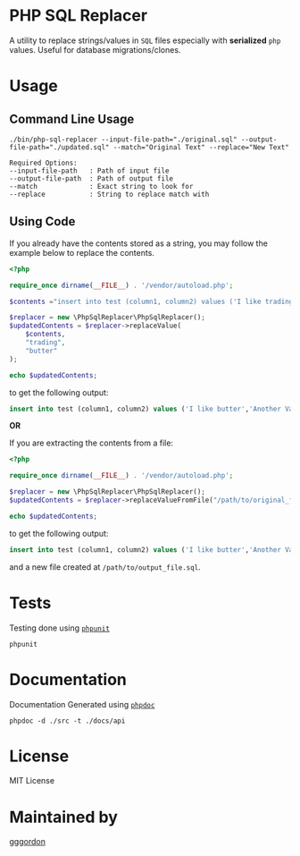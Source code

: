 
# PHP SQL Replacer

A utility to replace strings/values in `SQL`  files especially with **serialized** `php` values. Useful for database migrations/clones. 

# Usage

## Command Line Usage

```
./bin/php-sql-replacer --input-file-path="./original.sql" --output-file-path="./updated.sql" --match="Original Text" --replace="New Text"

Required Options:
--input-file-path   : Path of input file
--output-file-path  : Path of output file
--match             : Exact string to look for
--replace           : String to replace match with

```

## Using Code

If you already have the contents stored as a string, you may follow the example below to replace the contents.
```php
<?php

require_once dirname(__FILE__) . '/vendor/autoload.php';

$contents ="insert into test (column1, column2) values ('I like trading','Another Value')";

$replacer = new \PhpSqlReplacer\PhpSqlReplacer();
$updatedContents = $replacer->replaceValue(
    $contents, 
    "trading", 
    "butter"
);

echo $updatedContents;
```
to get the following output:
```sql
insert into test (column1, column2) values ('I like butter','Another Value')
```

**OR**

If you are extracting the contents from a file:

```php
<?php

require_once dirname(__FILE__) . '/vendor/autoload.php';

$replacer = new \PhpSqlReplacer\PhpSqlReplacer();
$updatedContents = $replacer->replaceValueFromFile("/path/to/original_file.sql", "trading", "butter", "/path/to/output_file.sql");

echo $updatedContents;
```
to get the following output:
```sql
insert into test (column1, column2) values ('I like butter','Another Value')
```
and a new file created at `/path/to/output_file.sql`.

# Tests

Testing done using [`phpunit`](https://phpunit.de/)

```
phpunit
```

# Documentation

Documentation Generated using [`phpdoc`](https://www.phpdoc.org/)

```
phpdoc -d ./src -t ./docs/api
```

# License

MIT License

# Maintained by

[ gggordon](https://github.com/gggordon)